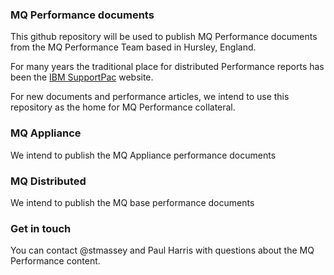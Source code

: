 ### MQ Performance documents

This github repository will be used to publish MQ Performance documents from the MQ Performance Team based in Hursley, England.

For many years the traditional place for distributed Performance reports has been the [IBM SupportPac](http://www-01.ibm.com/support/docview.wss?uid=swg27007150) website. 

For new documents and performance articles, we intend to use this repository as the home for MQ Performance collateral.

### MQ Appliance

We intend to publish the MQ Appliance performance documents

### MQ Distributed

We intend to publish the MQ base performance documents

### Get in touch
You can contact @stmassey and Paul Harris with questions about the MQ Performance content.

